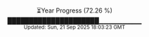 <p align="center">
⏳Year Progress (72.26 %)<br>
█████████████████████▁▁▁▁▁▁▁▁▁ <br>
<sub>Updated: Sun, 21 Sep 2025 18:03:23 GMT</sub>
</p>

